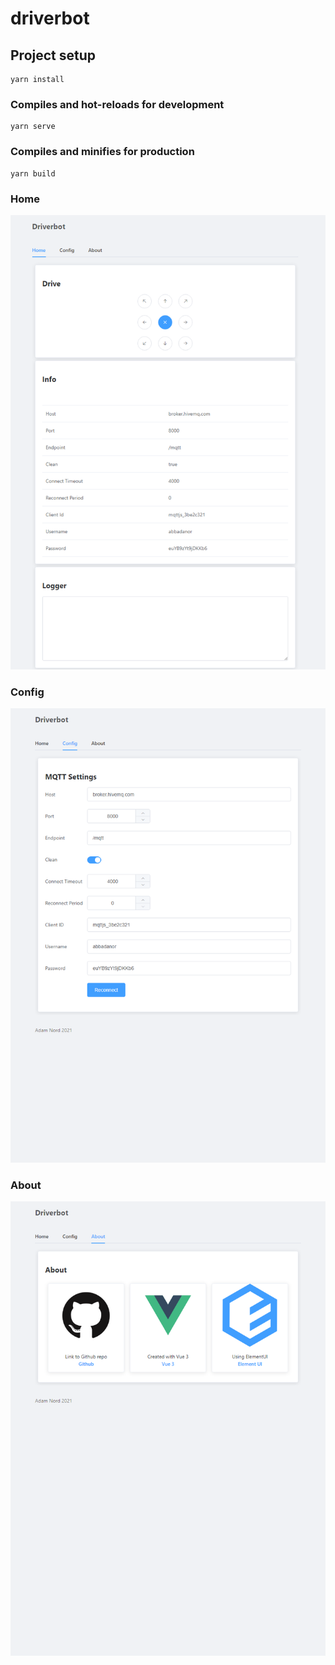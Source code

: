 # driverbot

## Project setup
```
yarn install
```

### Compiles and hot-reloads for development
```
yarn serve
```

### Compiles and minifies for production
```
yarn build
```

### Home
<img src="/assets/home.PNG" alt="home" width="700"/>

### Config
<img src="/assets/config.PNG" alt="config" width="700"/>

### About
<img src="/assets/about.PNG" alt="about" width="700"/>

